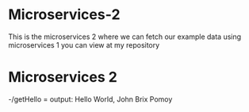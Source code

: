 # Microservices-2
This is the microservices 2 where we can fetch our example data using microservices 1 you can view at my repository

<h1> Microservices 2 </h1>

-/getHello = output: Hello World, John Brix Pomoy
